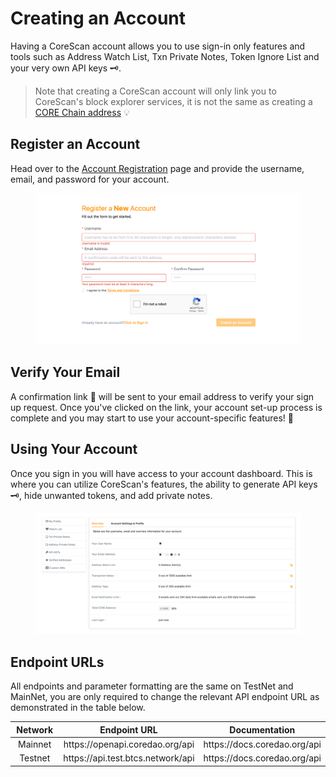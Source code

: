 # Creating an Account

Having a CoreScan account allows you to use sign-in only features and tools such as Address Watch List, Txn Private Notes, Token Ignore List and your very own API keys 🗝.

> Note that creating a CoreScan account will only link you to CoreScan's block explorer services, it is not the same as creating a [CORE Chain address](https://info.etherscan.com/what-is-an-ethereum-address/) 💡

## Register an Account

Head over to the [Account Registration](https://scan.coredao.org/register) page and provide the username, email, and password for your account.

<figure><img src="../.gitbook/assets/create_an_account.webp" alt=""><figcaption></figcaption></figure>

## Verify Your Email

A confirmation link 🔗 will be sent to your email address to verify your sign up request. Once you've clicked on the link, your account set-up process is complete and you may start to use your account-specific features! 🎉

## Using Your Account

Once you sign in you will have access to your account dashboard. This is where you can utilize CoreScan's features, the ability to generate API keys 🗝, hide unwanted tokens, and add private notes.

<figure><img src="../.gitbook/assets/using_your_account.webp" alt=""><figcaption></figcaption></figure>

## Endpoint URLs

All endpoints and parameter formatting are the same on TestNet and MainNet, you are only required to change the relevant API endpoint URL as demonstrated in the table below.

<table><thead><tr><th width="155.33333333333331" align="center">Network</th><th align="center">Endpoint URL</th><th align="center">Documentation</th></tr></thead><tbody><tr><td align="center">Mainnet</td><td align="center">https://openapi.coredao.org/api</td><td align="center">https://docs.coredao.org/api</td></tr><tr><td align="center">Testnet</td><td align="center">https://api.test.btcs.network/api</td><td align="center">https://docs.coredao.org/api</td></tr></tbody></table>
